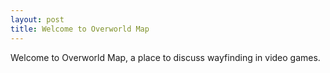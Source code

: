 ```yaml
---
layout: post
title: Welcome to Overworld Map
---
```


Welcome to Overworld Map, a place to discuss wayfinding in video games.
